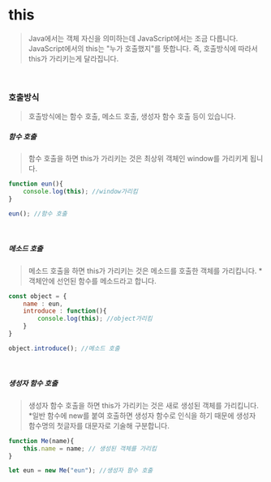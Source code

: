 # this
> Java에서는 객체 자신을 의미하는데 JavaScript에서는 조금 다릅니다.
> JavaScript에서의 this는 "누가 호출했지"를 뜻합니다.
> 즉, 호출방식에 따라서 this가 가리키는게 달라집니다.

<br>

### 호출방식
> 호출방식에는 함수 호출, 메소드 호출, 생성자 함수 호출 등이 있습니다.

##### 함수 호출
> 함수 호출을 하면 this가 가리키는 것은 최상위 객체인 window를 가리키게 됩니다.
```js
function eun(){
    console.log(this); //window가리킴
}

eun(); //함수 호출
```

<br>

##### 메소드 호출
> 메소드 호출을 하면 this가 가리키는 것은 메소드를 호출한 객체를 가리킵니다.
> *객체안에 선언된 함수를 메소드라고 합니다.
```js
const object = {
    name : eun,
    introduce : function(){
        console.log(this); //object가리킴
    }
}

object.introduce(); //메소드 호출
```

<br>

##### 생성자 함수 호출
> 생성자 함수 호출을 하면 this가 가리키는 것은 새로 생성된 객체를 가리킵니다.
> *일반 함수에 new를 붙여 호출하면 생성자 함수로 인식을 하기 때문에 생성자 함수명의 첫글자를 대문자로 기술해 구분합니다.
```js
function Me(name){
    this.name = name; // 생성된 객체를 가리킴
}

let eun = new Me("eun"); //생성자 함수 호출
```
